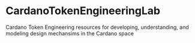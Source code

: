# CardanoTokenEngineeringLab
Cardano Token Engineering resources for developing, understanding, and modeling design mechansims in the Cardano space
